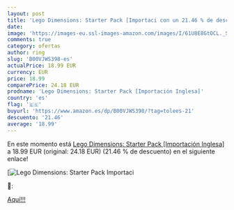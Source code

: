 ```yaml
---
layout: post
title: 'Lego Dimensions: Starter Pack [Importaci con un 21.46 % de descuento'
date: 
image: 'https://images-eu.ssl-images-amazon.com/images/I/61U8E8GtOCL._SL200_.jpg'
comments: true
category: ofertas
author: ring
slug: 'B00VJWS398-es'
actualPrice: 18.99 EUR
currency: EUR
price: 18.99
comparePrice: 24.18 EUR
prodname: 'Lego Dimensions: Starter Pack [Importación Inglesa]'
country: 'es'
flag: '🇪🇸'
buyurl: 'https://www.amazon.es/dp/B00VJWS398/?tag=tolees-21'
descuento: '21.46'
average: '18.99'
---
```


En este momento está [Lego Dimensions: Starter Pack [Importación Inglesa]](https://www.amazon.es/dp/B00VJWS398/?tag=tolees-21) a 18.99 EUR (original: 24.18 EUR) (21.46 %  de descuento) en el siguiente enlace!

[![Lego Dimensions: Starter Pack [Importaci](https://images-eu.ssl-images-amazon.com/images/I/61U8E8GtOCL._SL200_.jpg)](https://www.amazon.es/dp/B00VJWS398/?tag=tolees-21)

🔎:


[Aquí!!!](https://www.amazon.es/dp/B00VJWS398/?tag=tolees-21)
